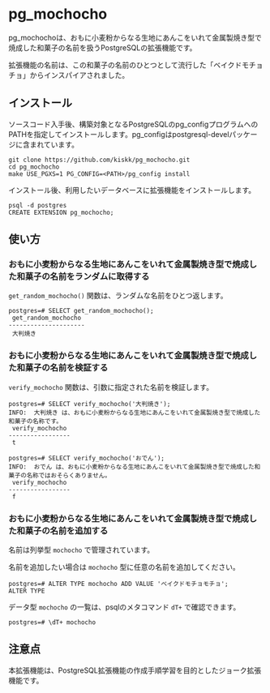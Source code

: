 # pg_mochocho

pg_mochochoは、おもに小麦粉からなる生地にあんこをいれて金属製焼き型で焼成した和菓子の名前を扱うPostgreSQLの拡張機能です。

拡張機能の名前は、この和菓子の名前のひとつとして流行した「ベイクドモチョチョ」からインスパイアされました。

## インストール

ソースコード入手後、構築対象となるPostgreSQLのpg_configプログラムへのPATHを指定してインストールします。pg_configはpostgresql-develパッケージに含まれています。

```
git clone https://github.com/kiskk/pg_mochocho.git
cd pg_mochocho
make USE_PGXS=1 PG_CONFIG=<PATH>/pg_config install
```

インストール後、利用したいデータベースに拡張機能をインストールします。

```
psql -d postgres
CREATE EXTENSION pg_mochocho;
```

## 使い方

### おもに小麦粉からなる生地にあんこをいれて金属製焼き型で焼成した和菓子の名前をランダムに取得する

`get_random_mochocho()` 関数は、ランダムな名前をひとつ返します。

```
postgres=# SELECT get_random_mochocho();
 get_random_mochocho
---------------------
 大判焼き
```

### おもに小麦粉からなる生地にあんこをいれて金属製焼き型で焼成した和菓子の名前を検証する

`verify_mochocho` 関数は、引数に指定された名前を検証します。

```
postgres=# SELECT verify_mochocho('大判焼き');
INFO:  大判焼き は、おもに小麦粉からなる生地にあんこをいれて金属製焼き型で焼成した和菓子の名称です。
 verify_mochocho
-----------------
 t

postgres=# SELECT verify_mochocho('おでん');
INFO:  おでん は、おもに小麦粉からなる生地にあんこをいれて金属製焼き型で焼成した和菓子の名称ではおそらくありません。
 verify_mochocho
-----------------
 f

```

### おもに小麦粉からなる生地にあんこをいれて金属製焼き型で焼成した和菓子の名前を追加する

名前は列挙型 `mochocho` で管理されています。

名前を追加したい場合は `mochocho` 型に任意の名前を追加してください。

```
postgres=# ALTER TYPE mochocho ADD VALUE 'ベイクドモチョモチョ';
ALTER TYPE
```

データ型 `mochocho` の一覧は、psqlのメタコマンド `dT+` で確認できます。

```
postgres=# \dT+ mochocho
```

## 注意点

本拡張機能は、PostgreSQL拡張機能の作成手順学習を目的としたジョーク拡張機能です。
